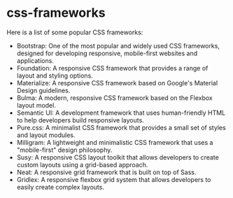 # css-frameworks

Here is a list of some popular CSS frameworks:

- Bootstrap: One of the most popular and widely used CSS frameworks, designed for developing responsive, mobile-first websites and applications.
- Foundation: A responsive CSS framework that provides a range of layout and styling options.
- Materialize: A responsive CSS framework based on Google's Material Design guidelines.
- Bulma: A modern, responsive CSS framework based on the Flexbox layout model.
- Semantic UI: A development framework that uses human-friendly HTML to help developers build responsive layouts.
- Pure.css: A minimalist CSS framework that provides a small set of styles and layout modules.
- Milligram: A lightweight and minimalistic CSS framework that uses a "mobile-first" design philosophy.
- Susy: A responsive CSS layout toolkit that allows developers to create custom layouts using a grid-based approach.
- Neat: A responsive grid framework that is built on top of Sass.
- Gridlex: A responsive flexbox grid system that allows developers to easily create complex layouts.
